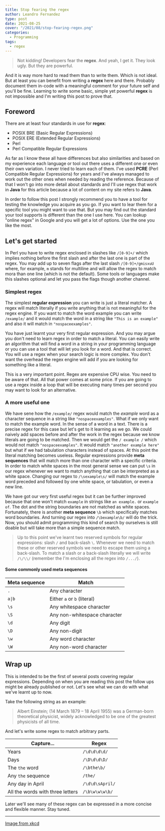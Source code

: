```yaml
---
title: Stop fearing the regex
author: Leandro Fernandez
type: post
date: 2021-08-25
cover: "/2021/08/stop-fearing-regex.png"
categories:
  - Programming
tags:
  - regex
---
```


> Not kidding! Developers fear the **regex**. And yeah, I get it. They look ugly. But they are powerful.

And it is way more hard to read them than to write them. Which is not ideal. But at least you can benefit from writing a **regex** here and there. Probably document them in-code with a meaningful comment for your future self and you'll be fine. Learning to write some basic, simple yet powerful **regex** is not impossible and I'm writing this post to prove that.

## Foreword

There are at least four standards in use for **regex**:

- POSIX BRE (Basic Regular Expressions)
- POSIX ERE (Extended Regular Expressions)
- Perl
- Perl Compatible Regular Expressions

As far as I know these all have differences but also similarities and based on my experience each language or tool out there uses a different one or even their own variation. I never tried to learn each of them. I've used **PCRE** (Perl Compatible Regular Expressions) for years and I've always managed to work out the other ones when needed by reading the reference. Because of that I won't go into more detail about standards and I'll use regex that work in **Java** for this article because a lot of content on my site refers to **Java**.

In order to follow this post I strongly recommend you to have a tool for testing the knowledge you acquire as you go. If you want to lear them for a specific tool you might want to use that. But you may find out the standard your tool supports is different than the one I use here. You can lookup "online regex" in Google and you will get a lot of options. Use the one you like the most.

## Let's get started

In Perl you have to write regex enclosed in slashes like `/[0-9]+/` which implies nothing before the first slash and after the last one is part of the regex. You may add up to seven flags after the last slash `/[0-9]+/gmisxuU` where, for example, `m` stands for multiline and will allow the regex to match mora than one line (which is not the default). Some tools or languages make this slashes optional and let you pass the flags though another channel.

### Simplest regex

The simplest **regular expression** you can write is just a literal matcher. A regex will match literally if you write anything that is not meaningful for the regex engine. If you want to match the word example you can write `/example/` and it would match the word in a string like `"This is an example"` and also it will match in `"nospaceexamples"`.

You have just learnt your very first regular expression. And you may argue you don't need to learn regex in order to match a literal. You can easily write an algorithm that will find a word in a string in your programming language or you can use a tool that will let you look for a word. And that is correct. You will use a regex when your search logic is more complex. You don't want the overhead the regex engine will add if you are looking for something like a literal.

This is a very important point. Regex are expensive CPU wise. You need to be aware of that. All that power comes at some price. If you are going to use a regex inside a loop that will be executing many times per second you may want to look for an alternative.

### A more useful one

We have sene how the `/example/` regex would match the _example_ word as a character sequence in a string like `"nospaceexamples"`. What if we only want to match the example word. In the sense of a word in a text. There is a precise regex for this case but let's get to it learning as we go. We could naively add spaces before and after the work in the regex because we know literals are going to be matched. Then we would get the `/ example /` which would not match `"nospaceexamples"`. It would match `"another example here"` but what if we had tabulation characters instead of spaces. At this point the literal matching becomes useless. Regular expressions provide **meta sequences** that will match more than one character with a specific criteria. In order to match white spaces in the most general sense we can put `\s` in our regex whenever we want to match anything that can be interpreted as a white space. Changing our regex to `/\sexample\s/` will match the example word preceded and followed by one white space, or tabulation, or even a new line.

We have got our very first useful regex but it can be further improved because that one won't match `example` in strings like `an example.` or `example of`. The dot and the string boundaries are not matched as white spaces. Fortunately, there is another **meta sequence** `\b` which specifically matches word boundaries. And turning our regex into `/\bexample\b/` will do the trick. Now, you should admit programming this kind of search by ourselves is still doable but will take more than a simple sequence match.

> Up to this point we've learnt two reserved symbols for regular expressions: slash `/` and back-slash `\`. Whenever we need to match these or other reserved symbols we need to escape them using a back-slash. To match a slash or a back-slash literally we will write `/\/\\/` (remember the I'm enclosing all the regex into `/.../`).

#### Some commonly used meta sequences

| Meta sequence | Match |
| --- | --- |
| `.` | Any character |
| `a\|b` | Either `a` or `b` (literal) |
| `\s` | Any whitespace character |
| `\S` | Any non-whitespace character |
| `\d` | Any digit |
| `\D` | Any non-digit |
| `\w` | Any word character |
| `\W` | Any non-word character |

## Wrap up

This is intended to be the first of several posts covering regular expressions. Depending on when you are reading this post the follow ups might be already published or not. Let's see what we can do with what we've learnt up to now.

Take the following string as an example:

> Albert Einstein; (14 March 1879 – 18 April 1955) was a German-born theoretical physicist, widely acknowledged to be one of the greatest physicists of all time.

And let's write some regex to match arbitrary parts.

| Capture... | Regex |
| --- | --- |
| Years | `/\d\d\d\d/` |
| Days | `/\D\d\d\D/` |
| The `the` word | `/\bthe\b/` |
| Any `the` sequence | `/the/` |
| Any day in April | `/\d\d\sApril/` |
| All the words with three letters | `/\b\w\w\w\b/` |

Later we'll see many of these regex can be expressed in a more concise and flexible manner. Stay tuned.

---
[Image from xkcd](https://xkcd.com/208/)
